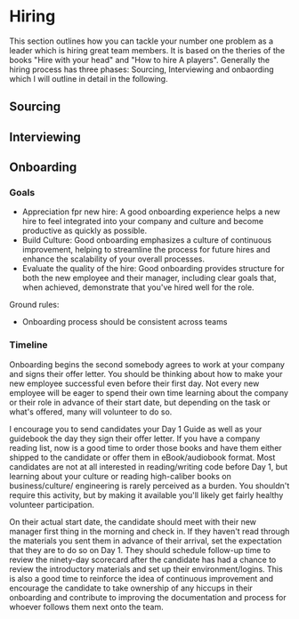 # Hiring

This section outlines how you can tackle your number one problem as a leader which is hiring great team members. It is based on the theries of the books "Hire with your head" and "How to hire A players". 
Generally the hiring process has three phases: Sourcing, Interviewing and onbaording which I will outline in detail in the following.

## Sourcing

## Interviewing

## Onboarding

### Goals

* Appreciation fpr new hire: A good onboarding experience helps a new hire to feel integrated into your company and culture and become productive as quickly as possible.
* Build Culture: Good onboarding emphasizes a culture of continuous improvement, helping to streamline the process for future hires and enhance the scalability of your overall processes.
* Evaluate the quality of the hire: Good onboarding provides structure for both the new employee and their manager, including clear goals that, when achieved, demonstrate that you've hired well for the role.

Ground rules:
* Onboarding process should be consistent across teams


### Timeline

Onboarding begins the second somebody agrees to work at your company and signs their offer letter. You should be thinking about how to make your new employee successful even before their first day. Not every new employee will be eager to spend their own time learning about the company or their role in advance of their start date, but depending on the task or what's offered, many will volunteer to do so.

I encourage you to send candidates your Day 1 Guide as well as your guidebook the day they sign their offer letter. If you have a company reading list, now is a good time to order those books and have them either shipped to the candidate or offer them in eBook/audiobook format. Most candidates are not at all interested in reading/writing code before Day 1, but learning about your culture or reading high-caliber books on business/culture/ engineering is rarely perceived as a burden. You shouldn't require this activity, but by making it available you'll likely get fairly healthy volunteer participation.

On their actual start date, the candidate should meet with their new manager first thing in the morning and check in. If they haven't read through the materials you sent them in advance of their arrival, set the expectation that they are to do so on Day 1. They should schedule follow-up time to review the ninety-day scorecard after the candidate has had a chance to review the introductory materials and set up their environment/logins. This is also a good time to reinforce the idea of continuous improvement and encourage the candidate to take ownership of any hiccups in their onboarding and contribute to improving the documentation and process for whoever follows them next onto the team.
